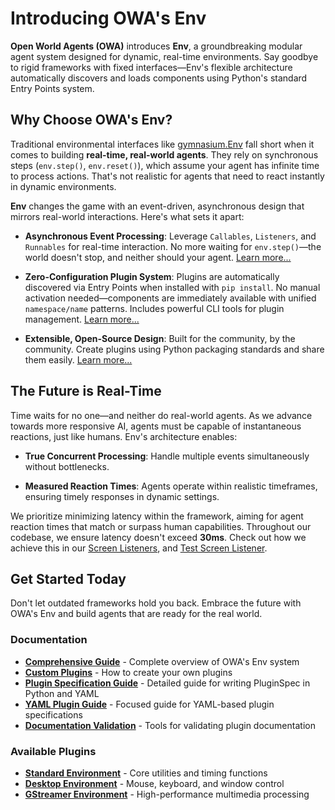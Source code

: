 # Introducing OWA's Env

**Open World Agents (OWA)** introduces **Env**, a groundbreaking modular agent system designed for dynamic, real-time environments. Say goodbye to rigid frameworks with fixed interfaces—Env's flexible architecture automatically discovers and loads components using Python's standard Entry Points system.

## Why Choose OWA's Env?

Traditional environmental interfaces like [gymnasium.Env](https://gymnasium.farama.org/api/env/) fall short when it comes to building **real-time, real-world agents**. They rely on synchronous steps (`env.step()`, `env.reset()`), which assume your agent has infinite time to process actions. That's not realistic for agents that need to react instantly in dynamic environments.

**Env** changes the game with an event-driven, asynchronous design that mirrors real-world interactions. Here's what sets it apart:

- **Asynchronous Event Processing**: Leverage `Callables`, `Listeners`, and `Runnables` for real-time interaction. No more waiting for `env.step()`—the world doesn't stop, and neither should your agent. [Learn more...](guide.md)

- **Zero-Configuration Plugin System**: Plugins are automatically discovered via Entry Points when installed with `pip install`. No manual activation needed—components are immediately available with unified `namespace/name` patterns. Includes powerful CLI tools for plugin management. [Learn more...](guide.md)

- **Extensible, Open-Source Design**: Built for the community, by the community. Create plugins using Python packaging standards and share them easily. [Learn more...](custom_plugins.md)

## The Future is Real-Time

Time waits for no one—and neither do real-world agents. As we advance towards more responsive AI, agents must be capable of instantaneous reactions, just like humans. Env's architecture enables:

- **True Concurrent Processing**: Handle multiple events simultaneously without bottlenecks.

- **Measured Reaction Times**: Agents operate within realistic timeframes, ensuring timely responses in dynamic settings.

We prioritize minimizing latency within the framework, aiming for agent reaction times that match or surpass human capabilities. Throughout our codebase, we ensure latency doesn't exceed **30ms**. Check out how we achieve this in our [Screen Listeners](https://github.com/open-world-agents/open-world-agents/blob/main/projects/owa-env-gst/owa/env/gst/screen/listeners.py#L88), and [Test Screen Listener](https://github.com/open-world-agents/open-world-agents/blob/main/projects/owa-env-gst/tests/test_screen_listener.py#L31).

## Get Started Today

Don't let outdated frameworks hold you back. Embrace the future with OWA's Env and build agents that are ready for the real world.

### Documentation

- **[Comprehensive Guide](guide.md)** - Complete overview of OWA's Env system
- **[Custom Plugins](custom_plugins.md)** - How to create your own plugins
- **[Plugin Specification Guide](plugin_specification_guide.md)** - Detailed guide for writing PluginSpec in Python and YAML
- **[YAML Plugin Guide](yaml_plugin_guide.md)** - Focused guide for YAML-based plugin specifications
- **[Documentation Validation](documentation_validation.md)** - Tools for validating plugin documentation

### Available Plugins

- **[Standard Environment](plugins/std.md)** - Core utilities and timing functions
- **[Desktop Environment](plugins/desktop.md)** - Mouse, keyboard, and window control
- **[GStreamer Environment](plugins/gst.md)** - High-performance multimedia processing
